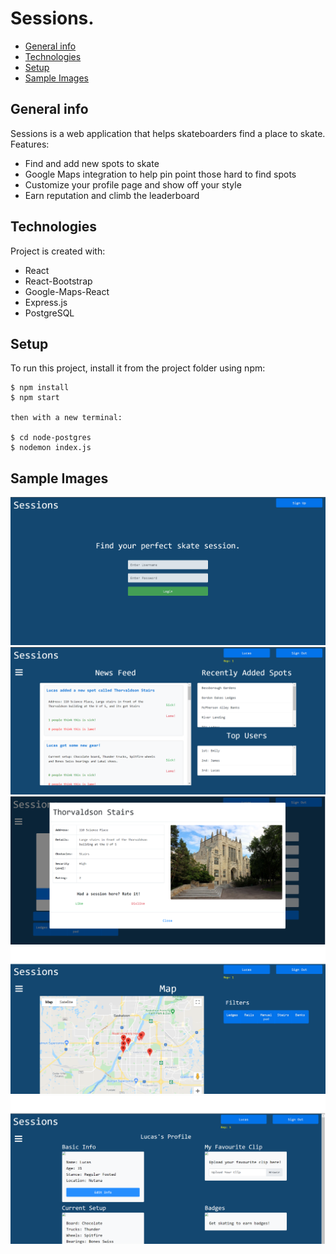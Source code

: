 # Sessions.

* [General info](#general-info)
* [Technologies](#technologies)
* [Setup](#setup)
* [Sample Images](#sample-images)

## General info
Sessions is a web application that helps skateboarders find a place to skate.
Features: 
  - Find and add new spots to skate
  - Google Maps integration to help pin point those hard to find spots
  - Customize your profile page and show off your style
  - Earn reputation and climb the leaderboard
	
  
## Technologies
Project is created with:
* React
* React-Bootstrap
* Google-Maps-React
* Express.js
* PostgreSQL


## Setup
To run this project, install it from the project folder using npm:

```
$ npm install
$ npm start

then with a new terminal:

$ cd node-postgres
$ nodemon index.js
```

## Sample Images

![Login](src/images/login.png)
![Home](src/images/home.png)
![Spots](src/images/spots.png)
![Map](src/images/map.png)
![Profile](src/images/profile.png)
